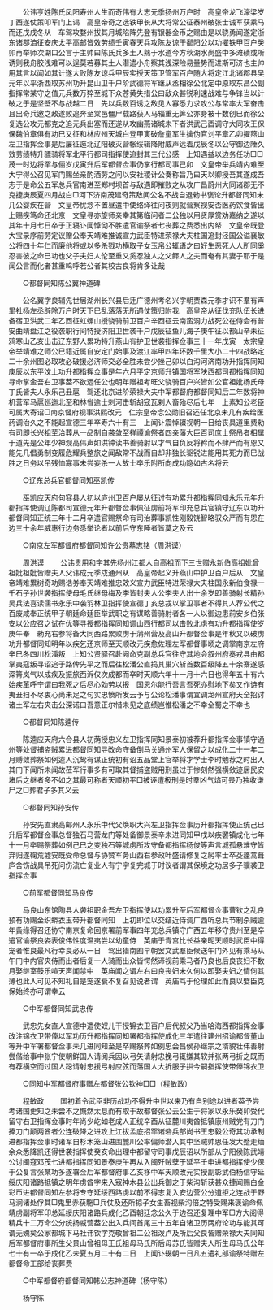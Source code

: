 <!-- { "loadSidebar": true } -->
　　公讳亨姓陈氏凤阳寿州人生而奇伟有大志元季扬州万户时　高皇帝龙飞濠梁岁丁酉遂仗策叩军门上谒　高皇帝奇之选铁甲长从大将常公征泰州破张士诚军获乘马而还戊戌冬从　车驾攻婺州拔其月城陷阵先登有银器金币之赐由是以骁勇闻遂定浙东诸郡洎征安庆太平高邮皆效劳绩壬寅春天兵攻陈友谅于鄱阳公以功擢铁甲百户癸卯再举师次湖口公言于主帅曰陈氏兵多土人熟于水道今方秋湖水尚盛中多滩碛或所诱则我舟胶浅难可以逞莫若募其土人潜遣小舟察其浅深险易量势而进斯可济也主帅用其言以闻如其计遂大败陈友谅兵甲辰实授天策卫管军百户随大将定江北诸郡县吴元年以平浙西取苏州功升昆山卫千户阶武德将军继从丞相徐公北定中原取东昌公副指挥常某守之值元兵数万猝至城下众苍黄失措公曰敌众甚锐利速战难与争锋当以计破之于是坚壁不与战越二日　先以兵数百诱之敌见人寡悉力求攻公与常率大军奋击且出奇兵邀之敌遂败追奔至棠邑僵尸载路获人马辎重无筭公亦身被十数创巳而徐公复选公攻元都克之追元兵出塞而还遂从攻幽燕诸城未下者洪武己酉调守大同攻王保保魏伯章俱有功巳又征和林应州天城白登甲寅破詹童军生擒伪官刘平章乙卯擢燕山左卫指挥佥事是后屡征迤北辽阳破灭营帐绥辑降附威声远着戊辰冬以公守御边陲久效劳绩特升骠骑将军北平行都司指挥使追封其三代公感　上知遇益以边务任功□□茂一时边将罕与俪岁戊寅升后军都督佥事仍掌行都司事己卯　文皇帝举兵靖内难至大宁得公召见军门赐坐亲酌酒劳之问以安社稷计公奏称旨乃曰天以卿授吾其遂成吾志于是命公五军总兵官南进至郑村坝首与敌遇即摧败之从攻广昌蔚州大同诸郡无不克捷庚辰夏四月战白□河下济南茂建奇策敌闻公名不战自退勑书褒论升都督同知未几公婴疾在营　文皇帝忧念不置昼遣中使络绎往问夜则就营察视安否医药饮食皆出　上赐疾笃命还北京　文皇寻亦旋师亲幸其第临问者二公独以用贤厚赏劝嘉纳之遂以其年十月七日卒于正寝讣闻悼恸不胜遣官谕祭者七丧葬之费悉出内帑　文皇帝既登大宝录序前劳定议赠公奉天靖难推诚宣力武臣特进荣禄大夫柱国追封泾国公谥襄敏公将四十年仁而廉他将或以多杀戮功横取子女玉帛公辄语之曰好生恶死人人所同奚忍害彼之命巳功也父子夫妇人伦至重又奚忍独人之父鳏人之夫而奄有其妻子耶于是闻公言而化者甚重呜呼若公者其校古良将肯多让哉 

　　○都督同知陈公翼神道碑 

　　公名翼字良辅先世居湖州长兴县后迁广德州考名兴字朝贾森元季才识不羣有声里社杨左丞辟除万户时天下巳乱落落无所遇仗策归附我　高皇帝从征伐充队伍长进备宿卫洪武二年乙酉征虹螺山授骁骑前卫百户辛酉征云南蛮洞力战死公在侍会有普安曲靖盘江之役袭职行间特授济阳卫世袭千户戊辰征鱼儿海子庚午征以都山辛未征鸦寒山乙亥出击辽东野人累功特升燕山有护卫世袭指挥佥事三十一年戊寅　太宗皇帝举靖难之师公巳籍近属自安定门始事及渡江率甲四年环数千里大小二十四战略定二十余州图必取攻必破援必济师交必全胜未尝少挫己卯以白沟河济南功升指挥同知庚辰以东平汶上功升都指挥佥事是年六月平定京师升镇国将军陕西都司都指挥同知寻命掌金吾右卫事葢不欲远任公也明年赠祖考旺父骁骑百户兴皆如公官祖妣杨氏母丁氏皆夫人永乐己丑扈　驾还北京进阶荣禄大夫中军都督府都督同知后二年数将神机营军马扈廵迤北至和林省逾士剌河击斩胡寇瓦剌人畜殆尽后七年　上素知公老臣可属大寄诏□南京督府视事洪熙改元　仁宗皇帝念公勋旧召还任北京未几有疾给医药调治久之不能起宣德三年卒寿六十有三　上闻讣震悼辍视朝一日给丧具道里费勑有司即长兴祖茔治葬从一品制自袭敛至祥禫谕祭者四亲藩大臣百司庶士祭吊者相属于道先是公年少神观高伟声如洪钟读书善骑射以才气自负反将矜而不肆严而有恩又能先几倡勇制变履危耀兵整旅之闻敌常不战而自却非独长驱锐进能用其死力而巳战胜之日务以吊残恤寡事未尝妄杀一人故士卒乐附所向成功隐如古名将云 

　　○辽东总兵官都督同知巫凯传 

　　巫凯应天府句容县人初以庐州卫百户屡从征讨有功累升都指挥同知永乐元年升都指挥使调辽陈都司宣德元年升都督佥事佩征虏前将军印充总兵官镇守辽东以功升都督同知正统三年十二月卒遣官赐祭命有司治葬事凯性刚毅饶智略驭众严而有恩在边三十余年威惠行边务悉举论者以前后守东陲者皆莫之及云 

　　○南京左军都督府都督同知许公贵墓志铭（周洪谟） 

　　周洪谟 
　　公讳贵用和字其先杨州江都人自高祖而下三世赠永新伯高祖妣曾祖妣祖妣皆赠夫人父讳成元季戍通州从　高皇帝起义升燕山中护卫百户后从　文皇帝靖难累树奇功赐诰券奉天靖难推忠效义宣力武臣特进荣禄大夫柱国永新伯食禄一千石子孙世袭指挥使母毛氏继母梅及李皆封夫人公李夫人出十余岁即善骑射长精孙吴兵法喜读儒书永乐中袭羽林卫指挥使宣德丁亥总戎以掌卫事者不得其人荐公代之百废咸奉正统甲子朝廷命廷臣举武职之有谋略善骑射者各一人以御边患前安乡伯张安以公应召之试在优等寻授都指挥同知调山西行都司以击败北虏有功升都指挥使岁庚午奉　勑充右参将备大同西路累败虏于蒲州营及高山升都督佥事是年秋又以破虏功升都督同知明年以疾乞还京师至天顺改元疾愈佐理左军都督事顷之调掌南京左府辛巳冬四川松潘叛　上知公贤驿召赴阙命克副总兵官往守其地会叙州府奏戎县由都掌夷寇叛寻诏追于路俾先平之而后往松潘公直捣其巢穴斩首数百级降五十余寨遂感深箐岚气以成疾及振旅西泝仅次成都而卒时天顺六年十一月十六日也得年五十有六始疾革呼宁谓曰我死之后尽心効劳以报　国恩尔能行吾言吾死亦慰地下矣又作诗有夷丑扫不尽衷心尚未足之句实忠愤所发云予与公论松潘事谓宜调龙州宣府天全招讨诸土军左右夹击公深诺曰吾意正尔惜未见之底绩岂惟松潘之不幸全蜀之不幸也 

　　○都督同知陈逵传 

　　陈逵应天府六合县人初荫授忠义左卫指挥同知景泰初被荐升都指挥佥事镇守通州等处督捕盗贼累进都督同知寻改命守备倒马关通州军人保留之以成化二十一年二月赙敛葬祭如例逵人沉鸷有谋正统初有诏五品堂上官举将才学士李时勉荐之时出入其门下闻所未闻故莅军行事多有可取其督捕盗贼用刑虽过于惨刻然强横敛迹居民安堵后之继者多不如之其最可称者天顺初平□被诬遭极刑是时羣凶气焰可畏乃独收谦尸之□葬君子多其义云 

　　○都督同知孙安传 

　　孙安先直隶高邮州人永乐中代父焕职大兴左卫指挥佥事历升都指挥使正统己巳升后军都督佥事总督独石马营龙门等处备御景泰辛未进同知甲戌以疾罢镇成化七年十一月卒赐祭葬如例己巳之变独石等城虏所攻守备都指挥杨俊等声言城孤悬难守皆弃归遂鞠荒墟安既受命总督与协赞军务山西右参政叶盛请修复之躬率士卒芟蓬蒿葺庐舍饬战具吊死问伤流亡复业人有宁宇复完城于时议者谓其保境之功居多子骥袭卫指挥佥事 

　　○前军都督同知马良传 

　　马良山东馆陶县人袭祖职金吾左卫指挥使以功累升至后军都督佥事曹钦之乱良预有功赐金织蟒衣玉带升都督同知　上初即位以交结近侍调广西听总兵节制杀贼逾年夤缘得召还协守南京复命回京署前军事四年充总兵镇守广西五年移守贵州至是卒遣官谕祭良姿表俊伟性度温夷尝以幼童侍　英庙于青宫比长益亲昵天顺时武臣中得宠者惟良最凡行幸良必从一日　驾出猎南囿早朝罢文武羣臣候送午门外见有乘马从午门中内官夹侍而出者后复一人骑而出众皆愕然谛视前乘马者乃良也后良丧妇不数月娶继室鼓乐喧天声闻禁中　英庙闻之谓左右曰良丧妇未久何以即娶夫妇之情何其薄也此人可见不知礼自是宠遂衰不复召见说者谓　英庙笃于伦理如此而良以嬖臣克保始终亦可谓幸云 

　　○中军都督同知武忠传 

　　武忠先女直人宣德中遣使奴儿干授锦衣卫百户后代叔父乃当哈海西都指挥佥事改注锦衣卫带俸以军功历升都指挥同知署都指挥使成化三年遣往建州招谕都督董山等升中军署都督佥事未几进同知至是卒赐祭葬如例忠会昌侯孙继宗之壻貌壮伟善射尝偕给事中张宁使朝鲜国人请阅兵因以弓矢请射忠挽弓辄嫌其软并张两弓折之既而有荐横空而过国人跽请射忠援弓射应弦而落国人大折服子拱今嗣指挥使带俸锦衣卫 

　　○同知中军都督府事赠左都督张公钦神□□（程敏政） 

　　程敏政 
　　国初着令武臣非历战功不得升中世以来乃有自别途以进者葢予尝考诸国史知之未尝不之慨然太息而有取于故都督张公云公生于将家以永乐癸卯受代留守右卫指挥佥事时年尚少屹如老成人正统辛酉从征麓川夷酋抵镇康州贼党有刀门捧刀门颠两酋者公连破降之进攻上江拔孟底招罕诸砦兵部尚书王忠毅公奇其功承制进都指挥佥事时诸军自杉木笼山进围麓川公率偏师潜入其中坚贼帅思任发大蹙走缅余众悉降凯还得世袭指挥使癸亥命出理中都留守司事戊辰诏以所部从宁阳侯陈武靖公讨闽寇邓茂七进都指挥同知景泰庚午再从入闽歼贼孽于延平壬申进都指挥使少保于公复言张某功多遂署佥后军都督府事乙亥移中军天顺改元实授副彰武伯杨信守延绥庆阳诸路抵镇之明年虏酋字来入寇神木县公出兵御之于柴沟斩获甚众捷闻赐白金彩币进都督同知左参将专守延绥西路虏以前不得志复入安边营公分道拒之连战于野马涧诸处俘其□鬼里赤获駞□兵仗及还所掠子女生畜视柴沟倍之特受赐来褒谕命佩靖虏副将军印总延绥庆阳诸路兵成化乙酉朝廷念公久于边召还复理中军□方大阅得精兵十二万命公分统扬威营葢公出入兵间首尾三十五年自诸卫历两府论功与能其可谓无媿矣公家都城下马社讳钦字克敬曾祖二公祖泼卢及所后父良皆赠荣禄大夫同知后军都督府事所生父景山曾祖母王氏祖母马氏所后母苏氏皆赠夫人所生母马氏公年七十有一卒于成化乙未夏五月二十有二日　上闻讣辍朝一日凡五遣礼部谕祭特赠左都督命工部给丧葬费 

　　○中军都督府都督同知韩公志神道碑（杨守陈） 

　　杨守陈 
